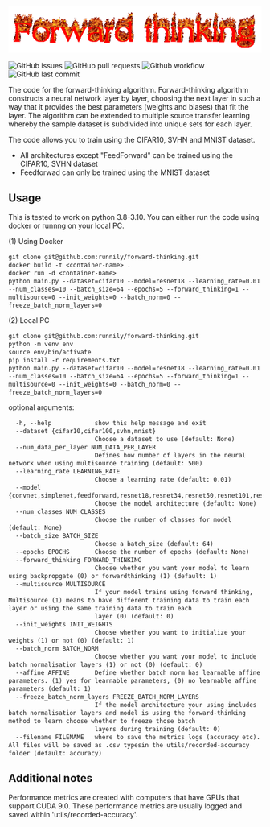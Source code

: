 ![alt text](imgs/title.png)

![GitHub issues](https://img.shields.io/github/issues/runnily/forward-thinking)
![GitHub pull requests](https://img.shields.io/github/issues-pr/runnily/forward-thinking)
![Github workflow](https://github.com/runnily/forward-thinking/actions/workflows/docker-image.yml/badge.svg)
![GitHub last commit](https://img.shields.io/github/last-commit/runnily/forward-thinking)

The code for the forward-thinking algorithm. Forward-thinking algorithm constructs a neural
network layer by layer, choosing the next layer in such a way that it provides the best parameters (weights and biases) that fit the layer. The algorithm can be extended to multiple source transfer learning whereby the sample dataset is subdivided into unique sets for each layer. 

The code allows you to train using the CIFAR10, SVHN and MNIST dataset. 
- All architectures except "FeedForward" can be trained using the CIFAR10, SVHN dataset
- Feedforwad can only be trained using the MNIST dataset


## Usage
This is tested to work on python 3.8-3.10. You can either run the code using docker or runnng on your local PC. 

(1) Using Docker
```
git clone git@github.com:runnily/forward-thinking.git
docker build -t <container-name> .
docker run -d <container-name>
python main.py --dataset=cifar10 --model=resnet18 --learning_rate=0.01 --num_classes=10 --batch_size=64 --epochs=5 --forward_thinking=1 --multisource=0 --init_weights=0 --batch_norm=0 --freeze_batch_norm_layers=0
```

(2) Local PC

```
git clone git@github.com:runnily/forward-thinking.git
python -m venv env
source env/bin/activate
pip install -r requirements.txt
python main.py --dataset=cifar10 --model=resnet18 --learning_rate=0.01 --num_classes=10 --batch_size=64 --epochs=5 --forward_thinking=1 --multisource=0 --init_weights=0 --batch_norm=0 --freeze_batch_norm_layers=0
```

optional arguments:

```
  -h, --help            show this help message and exit
  --dataset {cifar10,cifar100,svhn,mnist}
                        Choose a dataset to use (default: None)
  --num_data_per_layer NUM_DATA_PER_LAYER
                        Defines how number of layers in the neural network when using multisource training (default: 500)
  --learning_rate LEARNING_RATE
                        Choose a learning rate (default: 0.01)
  --model {convnet,simplenet,feedforward,resnet18,resnet34,resnet50,resnet101,resnet152,vgg11,vgg13,vgg16,vgg19}
                        Choose the model architecture (default: None)
  --num_classes NUM_CLASSES
                        Choose the number of classes for model (default: None)
  --batch_size BATCH_SIZE
                        Choose a batch_size (default: 64)
  --epochs EPOCHS       Choose the number of epochs (default: None)
  --forward_thinking FORWARD_THINKING
                        Choose whether you want your model to learn using backpropgate (0) or forwardthinking (1) (default: 1)
  --multisource MULTISOURCE
                        If your model trains using forward thinking, Multisource (1) means to have different training data to train each layer or using the same training data to train each
                        layer (0) (default: 0)
  --init_weights INIT_WEIGHTS
                        Choose whether you want to initialize your weights (1) or not (0) (default: 1)
  --batch_norm BATCH_NORM
                        Choose whether you want your model to include batch normalisation layers (1) or not (0) (default: 0)
  --affine AFFINE       Define whether batch norm has learnable affine parameters. (1) yes for learnable parameters, (0) no learnable affine parameters (default: 1)
  --freeze_batch_norm_layers FREEZE_BATCH_NORM_LAYERS
                        If the model architecture your using includes batch normalisation layers and model is using the forward-thinking method to learn choose whether to freeze those batch
                        layers during training (default: 0)
  --filename FILENAME   where to save the metrics logs (accuracy etc). All files will be saved as .csv typesin the utils/recorded-accuracy folder (default: accuracy)
```

## Additional notes
Performance metrics are created with computers that have GPUs that support CUDA 9.0. 
These performance metrics are usually logged and saved within 'utils/recorded-accuracy'.